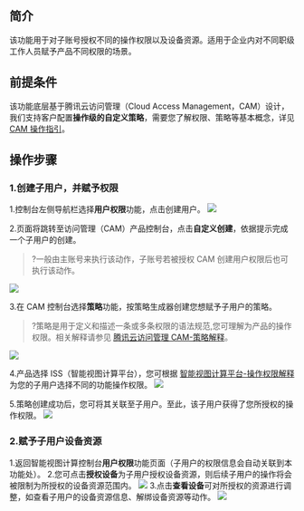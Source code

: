 
## 简介

该功能用于对子账号授权不同的操作权限以及设备资源。适用于企业内对不同职级工作人员赋予产品不同权限的场景。

## 前提条件

该功能底层基于腾讯云访问管理（Cloud Access Management，CAM）设计，我们支持客户配置**操作级的自定义策略**，需要您了解权限、策略等基本概念，详见 [CAM 操作指引](https://cloud.tencent.com/document/product/598/54591)。

## 操作步骤

### 1.创建子用户，并赋予权限

1.控制台左侧导航栏选择**用户权限**功能，点击创建用户。
![](https://qcloudimg.tencent-cloud.cn/raw/dd6137625fa665f3e2ce215ac86259b0.jpg)

2.页面将跳转至访问管理（CAM）产品控制台，点击**自定义创建**，依据提示完成一个子用户的创建。

> ?一般由主账号来执行该动作，子账号若被授权 CAM 创建用户权限后也可执行该动作。

![](https://qcloudimg.tencent-cloud.cn/raw/790b252811b9752c50ba207ef8c13158.jpg)

3.在 CAM 控制台选择**策略**功能，按策略生成器创建您想赋予子用户的策略。

> ?策略是用于定义和描述一条或多条权限的语法规范,您可理解为产品的操作权限。相关解释请参见 [腾讯云访问管理 CAM-策略解释](https://cloud.tencent.com/document/product/598/10600)。

 ![](https://qcloudimg.tencent-cloud.cn/raw/4a8fd5c6b861cc4e2abcce0a8f3627a6.jpg)

4.产品选择 ISS（智能视图计算平台），您可根据 [智能视图计算平台-操作权限解释](https://doc.weixin.qq.com/sheet/e3_AXEA2gbtAOwsH02bHQ4T1epSAKtS7?scode=AJEAIQdfAAo7rugIzRAXEA2gbtAOw&tab=BB08J2) 为您的子用户选择不同的功能操作权限。
 ![](https://qcloudimg.tencent-cloud.cn/raw/fdd2fbdc986bb4d97795b8b9a5ce883c.jpg)

5.策略创建成功后，您可将其关联至子用户。至此，该子用户获得了您所授权的操作权限。
![](https://qcloudimg.tencent-cloud.cn/raw/4dc3146c8340c0060d01cab676174172.jpg)

### 2.赋予子用户设备资源

1.返回智能视图计算控制台**用户权限**功能页面（子用户的权限信息会自动关联到本功能处）。
2.您可点击**授权设备**为子用户授权设备资源，则后续子用户的操作将会被限制为所授权的设备资源范围内。
![](https://qcloudimg.tencent-cloud.cn/raw/9540ac848682f43ecfeeecf5ee201dbd.jpg)
3.点击**查看设备**可对所授权的资源进行调整，如查看子用户的设备资源信息、解绑设备资源等动作。
![](https://qcloudimg.tencent-cloud.cn/raw/61f4bb87cc6bf0a03680ab105dda46a0.jpg)



